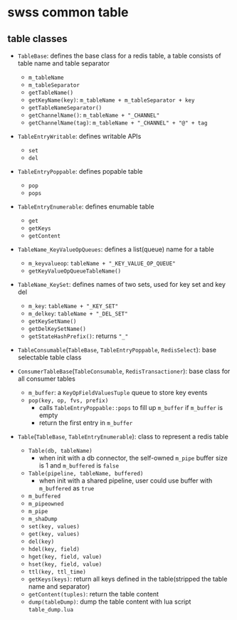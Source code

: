 # swss common table

## table classes
* `TableBase`: defines the base class for a redis table, a table consists of table name and table separator
    * `m_tableName`
    * `m_tableSeparator`
    * `getTableName()`
    * `getKeyName(key)`: `m_tableName + m_tableSeparator + key`
    * `getTableNameSeparator()`
    * `getChannelName()`: `m_tableName + "_CHANNEL"`
    * `getChannelName(tag)`: `m_tableName + "_CHANNEL" + "@" + tag`

* `TableEntryWritable`: defines writable APIs
    * `set`
    * `del`

* `TableEntryPoppable`: defines popable table
    * `pop`
    * `pops`

* `TableEntryEnumerable`: defines enumable table
    * `get`
    * `getKeys`
    * `getContent`

* `TableName_KeyValueOpQueues`: defines a list(queue) name for a table
    * `m_keyvalueop`: `tableName + "_KEY_VALUE_OP_QUEUE"`
    * `getKeyValueOpQueueTableName()`

* `TableName_KeySet`: defines names of two sets, used for key set and key del
    * `m_key`: `tableName + "_KEY_SET"`
    * `m_delkey`: `tableName + "_DEL_SET"`
    * `getKeySetName()`
    * `getDelKeySetName()`
    * `getStateHashPrefix()`: returns `"_"`

* `TableConsumable`(`TableBase`, `TableEntryPoppable`, `RedisSelect`): base selectable table class

* `ConsumerTableBase`(`TableConsumable`, `RedisTransactioner`): base class for all consumer tables
   * `m_buffer`: a `KeyOpFieldValuesTuple` queue to store key events
   * `pop(key, op, fvs, prefix)`
      * calls `TableEntryPoppable::pops` to fill up `m_buffer` if `m_buffer` is empty
      * return the first entry in `m_buffer`

* `Table`(`TableBase`, `TableEntryEnumerable`): class to represent a redis table
    * `Table(db, tableName)`
        * when init with a db connector, the self-owned `m_pipe` buffer size is 1 and `m_buffered` is `false`
    * `Table(pipeline, tableName, buffered)`
        * when init with a shared pipeline, user could use buffer with `m_buffered` as `true`
    * `m_buffered`
    * `m_pipeowned`
    * `m_pipe`
    * `m_shaDump`
    * `set(key, values)`
    * `get(key, values)`
    * `del(key)`
    * `hdel(key, field)`
    * `hget(key, field, value)`
    * `hset(key, field, value)`
    * `ttl(key, ttl_time)`
    * `getKeys(keys)`: return all keys defined in the table(stripped the table name and separator)
    * `getContent(tuples)`: return the table content
    * `dump(tableDump)`: dump the table content with lua script `table_dump.lua`
 
 

